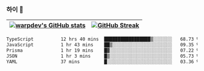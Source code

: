
### 하이 👋
[![warpdev's GitHub stats](https://github-readme-stats.vercel.app/api?username=warpdev&show_icons=true&theme=vue-dark)](#) |[![GitHub Streak](https://github-readme-streak-stats.herokuapp.com/?user=warpdev&theme=dark)](#)
--- | --- |
<!--START_SECTION:waka-->

```txt
TypeScript          12 hrs 40 mins  █████████████████▒░░░░░░░   68.73 %
JavaScript          1 hr 43 mins    ██▒░░░░░░░░░░░░░░░░░░░░░░   09.35 %
Prisma              1 hr 19 mins    █▓░░░░░░░░░░░░░░░░░░░░░░░   07.22 %
JSON                1 hr 3 mins     █▒░░░░░░░░░░░░░░░░░░░░░░░   05.73 %
YAML                37 mins         █░░░░░░░░░░░░░░░░░░░░░░░░   03.36 %
```

<!--END_SECTION:waka-->

<!--
**warpdev/warpdev** is a ✨ _special_ ✨ repository because its `README.md` (this file) appears on your GitHub profile.

Here are some ideas to get you started:

- 🔭 I’m currently working on ...
- 🌱 I’m currently learning ...
- 👯 I’m looking to collaborate on ...
- 🤔 I’m looking for help with ...
- 💬 Ask me about ...
- 📫 How to reach me: ...
- 😄 Pronouns: ...
- ⚡ Fun fact: ...
-->
